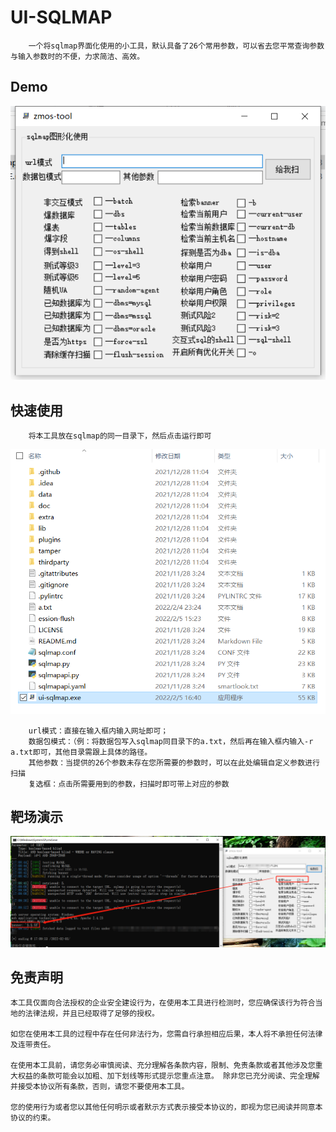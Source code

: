 # UI-SQLMAP

```
	一个将sqlmap界面化使用的小工具，默认具备了26个常用参数，可以省去您平常查询参数与输入参数时的不便，力求简洁、高效。
```

## Demo

![image-20220205165325314](README.assets/image-20220205165325314.png)



## 快速使用

```
	将本工具放在sqlmap的同一目录下，然后点击运行即可
```

![image-20220205165704169](README.assets/image-20220205165704169.png)

```
	url模式：直接在输入框内输入网址即可；
	数据包模式：（例：将数据包写入sqlmap同目录下的a.txt，然后再在输入框内输入-r a.txt即可，其他目录需跟上具体的路径。
	其他参数：当提供的26个参数未存在您所需要的参数时，可以在此处编辑自定义参数进行扫描
	复选框：点击所需要用到的参数，扫描时即可带上对应的参数
```



## 靶场演示

![image-20220205171142629](README.assets/image-20220205171142629.png)



## 免责声明

```
本工具仅面向合法授权的企业安全建设行为，在使用本工具进行检测时，您应确保该行为符合当地的法律法规，并且已经取得了足够的授权。  

如您在使用本工具的过程中存在任何非法行为，您需自行承担相应后果，本人将不承担任何法律及连带责任。 

在使用本工具前，请您务必审慎阅读、充分理解各条款内容，限制、免责条款或者其他涉及您重大权益的条款可能会以加粗、加下划线等形式提示您重点注意。 除非您已充分阅读、完全理解并接受本协议所有条款，否则，请您不要使用本工具。

您的使用行为或者您以其他任何明示或者默示方式表示接受本协议的，即视为您已阅读并同意本协议的约束。 
```